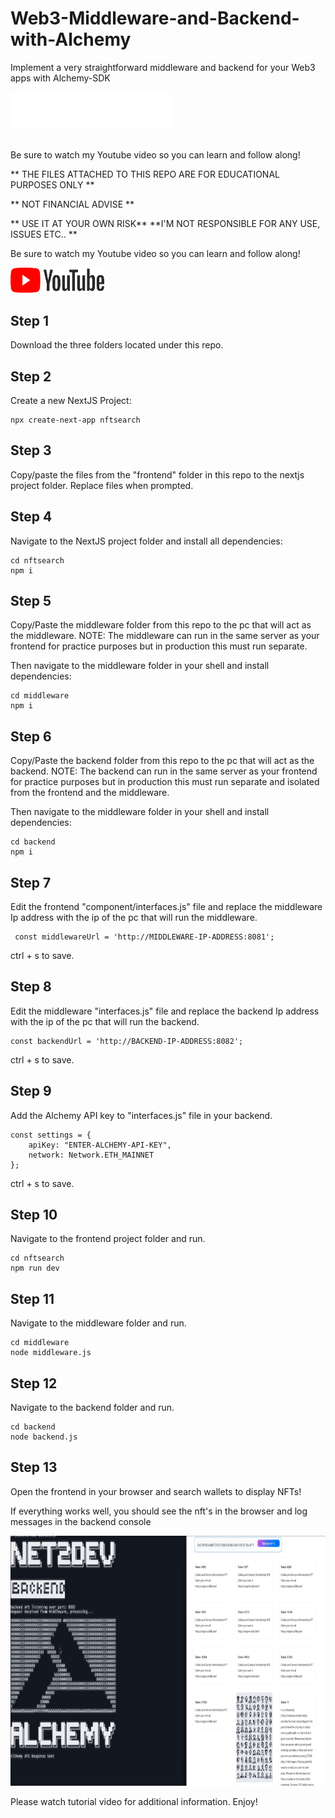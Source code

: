 # Web3-Middleware-and-Backend-with-Alchemy
Implement a very straightforward middleware and backend for your Web3 apps with Alchemy-SDK


<a><img src="https://github.com/net2devcrypto/Alchemy-SDK-Quick-NFT-Market/blob/main/public/alchemy-white.png" width="260" height="60"></a>
##
Be sure to watch my Youtube video so you can learn and follow along!

** THE FILES ATTACHED TO THIS REPO ARE FOR EDUCATIONAL PURPOSES ONLY **

** NOT FINANCIAL ADVISE **

** USE IT AT YOUR OWN RISK** **I'M NOT RESPONSIBLE FOR ANY USE, ISSUES ETC.. **

Be sure to watch my Youtube video so you can learn and follow along!

<a href="https://youtu.be/W7Xt7nxkYNY" target="_blank"><img src="https://github.com/net2devcrypto/misc/blob/main/ytlogo2.png" width="150" height="40"></a> 

## Step 1

Download the three folders located under this repo.

## Step 2

Create a new NextJS Project:

```shell
npx create-next-app nftsearch
```

## Step 3

Copy/paste the files from the "frontend" folder in this repo to the nextjs project folder.
Replace files when prompted.

## Step 4

Navigate to the NextJS project folder and install all dependencies:

```shell
cd nftsearch
npm i
```

## Step 5

Copy/Paste the middleware folder from this repo to the pc that will act as the middleware.
NOTE: The middleware can run in the same server as your frontend for practice purposes but in
production this must run separate.

Then navigate to the middleware folder in your shell and install dependencies:

```shell
cd middleware
npm i
```

## Step 6

Copy/Paste the backend folder from this repo to the pc that will act as the backend.
NOTE: The backend can run in the same server as your frontend for practice purposes but in
production this must run separate and isolated from the frontend and the middleware.


Then navigate to the middleware folder in your shell and install dependencies:

```shell
cd backend
npm i
```

## Step 7

Edit the frontend  "component/interfaces.js" file and replace the middleware Ip address with the
ip of the pc that will run the middleware.


```shell
 const middlewareUrl = 'http://MIDDLEWARE-IP-ADDRESS:8081';
```

ctrl + s to save.

## Step 8

Edit the middleware  "interfaces.js" file and replace the backend Ip address with the
ip of the pc that will run the backend.

```shell
const backendUrl = 'http://BACKEND-IP-ADDRESS:8082';
```
ctrl + s to save.

## Step 9

Add the Alchemy API key to "interfaces.js" file in your backend.

```shell
const settings = {
    apiKey: "ENTER-ALCHEMY-API-KEY",
    network: Network.ETH_MAINNET
};
```

ctrl + s to save.

## Step 10

Navigate to the frontend project folder and run.

```shell
cd nftsearch
npm run dev
```

## Step 11

Navigate to the middleware folder and run.

```shell
cd middleware
node middleware.js
```

## Step 12

Navigate to the backend folder and run.

```shell
cd backend
node backend.js
```


## Step 13

Open the frontend in your browser and search wallets to display NFTs!

If everything works well, you should see the nft's in the browser and log messages in the backend console

<a><img src="https://github.com/net2devcrypto/misc/blob/main/outputbackend.png" width="960" height="400"></a>

Please watch tutorial video for additional information.
Enjoy!


